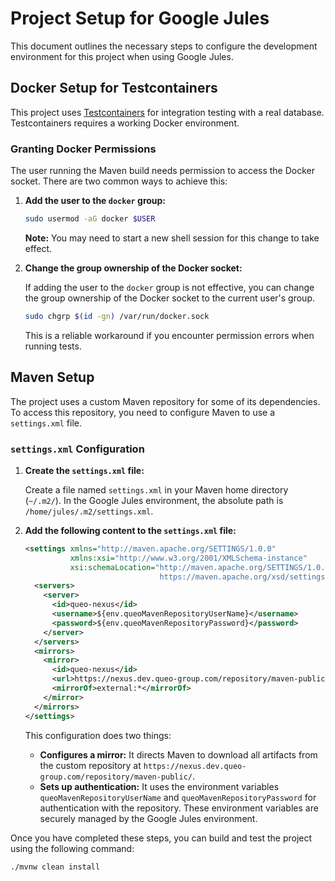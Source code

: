 # Project Setup for Google Jules

This document outlines the necessary steps to configure the development environment for this project when using Google Jules.

## Docker Setup for Testcontainers

This project uses [Testcontainers](https://www.testcontainers.org/) for integration testing with a real database. Testcontainers requires a working Docker environment.

### Granting Docker Permissions

The user running the Maven build needs permission to access the Docker socket. There are two common ways to achieve this:

1.  **Add the user to the `docker` group:**

    ```bash
    sudo usermod -aG docker $USER
    ```

    **Note:** You may need to start a new shell session for this change to take effect.

2.  **Change the group ownership of the Docker socket:**

    If adding the user to the `docker` group is not effective, you can change the group ownership of the Docker socket to the current user's group.

    ```bash
    sudo chgrp $(id -gn) /var/run/docker.sock
    ```

    This is a reliable workaround if you encounter permission errors when running tests.

## Maven Setup

The project uses a custom Maven repository for some of its dependencies. To access this repository, you need to configure Maven to use a `settings.xml` file.

### `settings.xml` Configuration

1.  **Create the `settings.xml` file:**

    Create a file named `settings.xml` in your Maven home directory (`~/.m2/`). In the Google Jules environment, the absolute path is `/home/jules/.m2/settings.xml`.

2.  **Add the following content to the `settings.xml` file:**

    ```xml
    <settings xmlns="http://maven.apache.org/SETTINGS/1.0.0"
              xmlns:xsi="http://www.w3.org/2001/XMLSchema-instance"
              xsi:schemaLocation="http://maven.apache.org/SETTINGS/1.0.0
                                  https://maven.apache.org/xsd/settings-1.0.0.xsd">
      <servers>
        <server>
          <id>queo-nexus</id>
          <username>${env.queoMavenRepositoryUserName}</username>
          <password>${env.queoMavenRepositoryPassword}</password>
        </server>
      </servers>
      <mirrors>
        <mirror>
          <id>queo-nexus</id>
          <url>https://nexus.dev.queo-group.com/repository/maven-public/</url>
          <mirrorOf>external:*</mirrorOf>
        </mirror>
      </mirrors>
    </settings>
    ```

    This configuration does two things:

    *   **Configures a mirror:** It directs Maven to download all artifacts from the custom repository at `https://nexus.dev.queo-group.com/repository/maven-public/`.
    *   **Sets up authentication:** It uses the environment variables `queoMavenRepositoryUserName` and `queoMavenRepositoryPassword` for authentication with the repository. These environment variables are securely managed by the Google Jules environment.

Once you have completed these steps, you can build and test the project using the following command:

```bash
./mvnw clean install
```
